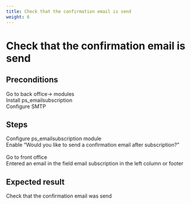 ```yaml
---
title: Check that the confirmation email is send
weight: 6
---
```


# Check that the confirmation email is send

## Preconditions

Go to back office-> modules<br />
Install ps_emailsubscription<br />
Configure SMTP
## Steps

Configure ps_emailsubscription module<br />
Enable  “Would you like to send a confirmation email after subscription?”<br />
<br />
Go to front office<br />
Entered an email in the field email subscription in the left column or footer 

## Expected result

Check that the confirmation email was send


